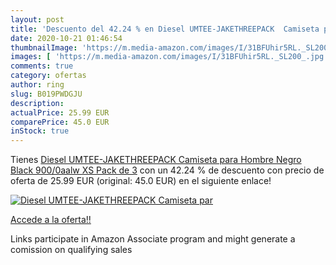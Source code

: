```yaml
---
layout: post
title: 'Descuento del 42.24 % en Diesel UMTEE-JAKETHREEPACK  Camiseta par'
date: 2020-10-21 01:46:54
thumbnailImage: 'https://m.media-amazon.com/images/I/31BFUhir5RL._SL200_.jpg'
images: [ 'https://m.media-amazon.com/images/I/31BFUhir5RL._SL200_.jpg' ]
comments: true
category: ofertas
author: ring
slug: B019PWDGJU
description:
actualPrice: 25.99 EUR
comparePrice: 45.0 EUR
inStock: true
---
```


Tienes [Diesel UMTEE-JAKETHREEPACK  Camiseta para Hombre  Negro  Black 900/0aalw   XS  Pack de 3](https://www.amazon.es/dp/B019PWDGJU/?tag=tolees-21) con un 42.24 % de descuento con precio de oferta de 25.99 EUR (original: 45.0 EUR) en el siguiente enlace!

[![Diesel UMTEE-JAKETHREEPACK  Camiseta par](https://m.media-amazon.com/images/I/31BFUhir5RL._SL200_.jpg)](https://www.amazon.es/dp/B019PWDGJU/?tag=tolees-21)

[Accede a la oferta!!](https://www.amazon.es/dp/B019PWDGJU/?tag=tolees-21)

Links participate in Amazon Associate program and might generate a comission on qualifying sales


